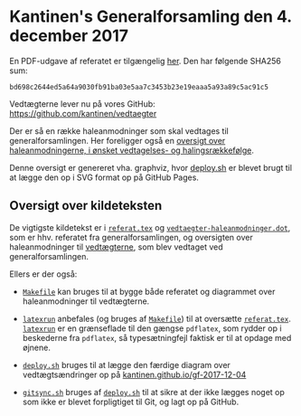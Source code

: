# Kantinen's Generalforsamling den 4. december 2017

En PDF-udgave af referatet er tilgængelig
[her](https://kantinen.github.io/gf-2017-12-04/referat.pdf). Den har
følgende SHA256 sum:

    bd698c2644ed5a64a9030fb91ba03e5aa7c3453b23e19eaaa5a93a89c5ac91c5

Vedtægterne lever nu på vores GitHub:
https://github.com/kantinen/vedtaegter

Der er så en række haleanmodninger som skal vedtages til
generalforsamlingen. Her foreligger også en [oversigt over
haleanmodningerne, i ønsket vedtagelses- og
halingsrækkefølge](https://kantinen.github.io/gf-2017-12-04/vedtaegter-haleanmodninger.svg).

Denne oversigt er genereret vha. graphviz, hvor [deploy.sh](deploy.sh)
er blevet brugt til at lægge den op i SVG format op på GitHub Pages.

## Oversigt over kildeteksten

De vigtigste kildetekst er i [`referat.tex`](referat.tex) og
[`vedtaegter-haleanmodninger.dot`](vedtaegter-haleanmodninger.dot),
som er hhv. referatet fra generalforsamlingen, og oversigten over
haleanmodninger til
[vedtægterne](https://github.com/kantinen/vedtaegter), som blev
vedtaget ved generalforsamlingen.

Ellers er der også:

* [`Makefile`](Makefile) kan bruges til at bygge både referatet og
  diagrammet over haleanmodninger til vedtægterne.

* [`latexrun`](latexrun) anbefales (og bruges af
  [`Makefile`](Makefile)) til at oversætte
  [`referat.tex`](referat.tex). [`latexrun`](latexrun) er en
  grænseflade til den gængse `pdflatex`, som rydder op i beskederne
  fra `pdflatex`, så typesætningfejl faktisk er til at opdage med
  øjnene.
* [`deploy.sh`](deploy.sh) bruges til at lægge den færdige diagram
  over vedtægtsændringer op på
[kantinen.github.io/gf-2017-12-04](https://kantinen.github.io/gf-2017-12-04/)
* [`gitsync.sh`](gitsync.sh) bruges af [`deploy.sh`](deploy.sh) til at
  sikre at der ikke lægges noget op som ikke er blevet forpligtiget
  til Git, og lagt op på GitHub.

